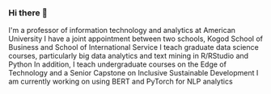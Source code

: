 ### Hi there 👋
I'm a professor of information technology and analytics at American University
I have a joint appointment between two schools, Kogod School of Business and School of International Service
I teach graduate data science courses, particularly big data analytics and text mining in R/RStudio and Python
In addition, I teach undergraduate courses on the Edge of Technology and a Senior Capstone on Inclusive Sustainable Development
I am currently working on using BERT and PyTorch for NLP analytics
<!--
**derrickcogburn/derrickcogburn** is a ✨ _special_ ✨ repository because its `README.md` (this file) appears on your GitHub profile.

Here are some ideas to get you started:

- 🔭 I’m currently working on ...
- 🌱 I’m currently learning ...
- 👯 I’m looking to collaborate on ...
- 🤔 I’m looking for help with ...
- 💬 Ask me about ...
- 📫 How to reach me: ...
- 😄 Pronouns: ...
- ⚡ Fun fact: ...
-->
